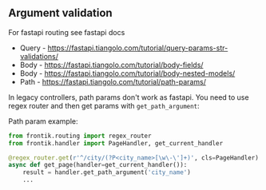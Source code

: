 ## Argument validation

For fastapi routing see fastapi docs

- Query - https://fastapi.tiangolo.com/tutorial/query-params-str-validations/
- Body - https://fastapi.tiangolo.com/tutorial/body-fields/
- Body - https://fastapi.tiangolo.com/tutorial/body-nested-models/
- Path - https://fastapi.tiangolo.com/tutorial/path-params/

In legacy controllers, path params don't work as fastapi. You need to use regex router and then get params with `get_path_argument`:

Path param example:

```python
from frontik.routing import regex_router
from frontik.handler import PageHandler, get_current_handler

@regex_router.get(r'^/city/(?P<city_name>[\w\-\']+)', cls=PageHandler)
async def get_page(handler=get_current_handler()):
    result = handler.get_path_argument('city_name')
    ...
```
